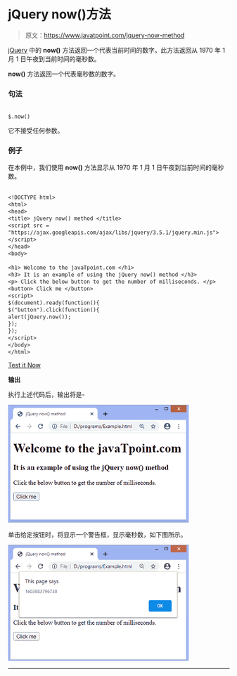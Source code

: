 # jQuery now()方法

> 原文：<https://www.javatpoint.com/jquery-now-method>

[jQuery](https://www.javatpoint.com/jquery-tutorial) 中的 **now()** 方法返回一个代表当前时间的数字。此方法返回从 1970 年 1 月 1 日午夜到当前时间的毫秒数。

**now()** 方法返回一个代表毫秒数的数字。

### 句法

```

$.now()

```

它不接受任何参数。

### 例子

在本例中，我们使用 **now()** 方法显示从 1970 年 1 月 1 日午夜到当前时间的毫秒数。

```

<!DOCTYPE html>
<html>
<head>
<title> jQuery now() method </title>
<script src = "https://ajax.googleapis.com/ajax/libs/jquery/3.5.1/jquery.min.js"> </script>
</head>
<body>

<h1> Welcome to the javaTpoint.com </h1>
<h3> It is an example of using the jQuery now() method </h3>
<p> Click the below button to get the number of milliseconds. </p>
<button> Click me </button>
<script>
$(document).ready(function(){
$("button").click(function(){
alert(jQuery.now());
});
});
</script>
</body>
</html>

```

[Test it Now](https://www.javatpoint.com/oprweb/test.jsp?filename=jquery-now-method1)

**输出**

执行上述代码后，输出将是-

![jQuery now() method](img/f3c95051601c7431096e5fd22c14c36b.png)

单击给定按钮时，将显示一个警告框，显示毫秒数，如下图所示。

![jQuery now() method](img/971f0257d4431c17f564a0046e440c33.png)

* * *